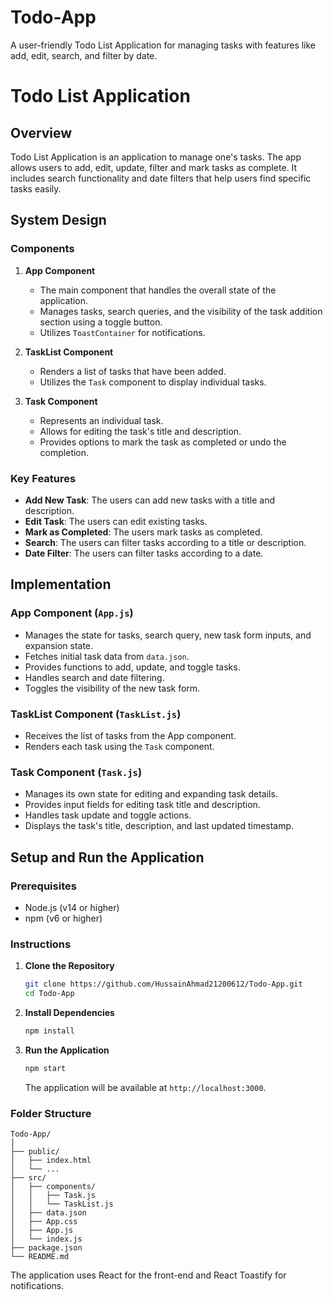# Todo-App
A user-friendly Todo List Application for managing tasks with features like add, edit, search, and filter by date.
# Todo List Application

## Overview

Todo List Application is an application to manage one's tasks. The app allows users to add, edit, update, filter and mark tasks as complete. It includes search functionality and date filters that help users find specific tasks easily.

## System Design

### Components

1. **App Component**
   - The main component that handles the overall state of the application.
   - Manages tasks, search queries, and the visibility of the task addition section using a toggle button.
   - Utilizes `ToastContainer` for notifications.

2. **TaskList Component**
   - Renders a list of tasks that have been added.
   - Utilizes the `Task` component to display individual tasks.

3. **Task Component**
   - Represents an individual task.
   - Allows for editing the task's title and description.
   - Provides options to mark the task as completed or undo the completion.

### Key Features

- **Add New Task**: The users can add new tasks with a title and description.
- **Edit Task**: The users can edit existing tasks.
- **Mark as Completed**: The users mark tasks as completed.
- **Search**: The users can filter tasks according to a title or description.
- **Date Filter**: The users can filter tasks according to a date.

## Implementation

### App Component (`App.js`)

- Manages the state for tasks, search query, new task form inputs, and expansion state.
- Fetches initial task data from `data.json`.
- Provides functions to add, update, and toggle tasks.
- Handles search and date filtering.
- Toggles the visibility of the new task form.

### TaskList Component (`TaskList.js`)

- Receives the list of tasks from the App component.
- Renders each task using the `Task` component.

### Task Component (`Task.js`)

- Manages its own state for editing and expanding task details.
- Provides input fields for editing task title and description.
- Handles task update and toggle actions.
- Displays the task's title, description, and last updated timestamp.

## Setup and Run the Application

### Prerequisites

- Node.js (v14 or higher)
- npm (v6 or higher)

### Instructions

1. **Clone the Repository**

   ```sh
   git clone https://github.com/HussainAhmad21200612/Todo-App.git
   cd Todo-App
   ```

2. **Install Dependencies**

   ```sh
   npm install
   ```

3. **Run the Application**

   ```sh
   npm start
   ```

   The application will be available at `http://localhost:3000`.

### Folder Structure

```
Todo-App/
│
├── public/
│   ├── index.html
│   └── ...
├── src/
│   ├── components/
│   │   ├── Task.js
│   │   └── TaskList.js
│   ├── data.json
│   ├── App.css
│   ├── App.js
│   └── index.js
├── package.json
└── README.md
```
The application uses React for the front-end and React Toastify for notifications.

